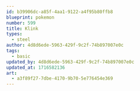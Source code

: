 ```yaml
---
id: b39906dc-a85f-4aa1-9122-a4f95b80ffb8
blueprint: pokemon
number: 599
title: Klink
types:
  - steel
author: 4d8d6ede-5963-429f-9c2f-74b897007e0c
tags:
  - basic
updated_by: 4d8d6ede-5963-429f-9c2f-74b897007e0c
updated_at: 1716582136
art:
  - a3f89f27-7dbe-4170-9b70-5e776454e369
---
```

